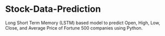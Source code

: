# Stock-Data-Prediction
Long Short Term Memory (LSTM) based model to predict Open, High, Low, Close, and Average Price of Fortune 500 companies using Python.

